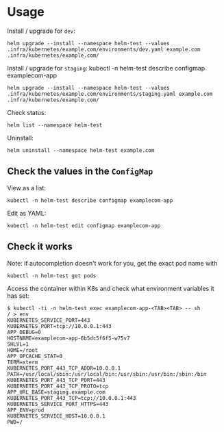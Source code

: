 # Usage

Install / upgrade for `dev`:
```shell
helm upgrade --install --namespace helm-test --values .infra/kubernetes/example.com/environments/dev.yaml example.com .infra/kubernetes/example.com/
```

Install / upgrade for `staging`:                                kubectl -n helm-test describe configmap examplecom-app
```shell
helm upgrade --install --namespace helm-test --values .infra/kubernetes/example.com/environments/staging.yaml example.com .infra/kubernetes/example.com/
```

Check status:
```shell
helm list --namespace helm-test
```

Uninstall:
```shell
helm uninstall --namespace helm-test example.com
```

## Check the values in the `ConfigMap`

View as a list:

```shell
kubectl -n helm-test describe configmap examplecom-app
```

Edit as YAML:

```shell
kubectl -n helm-test edit configmap examplecom-app
```

## Check it works

Note: if autocompletion doesn't work for you, get the exact pod name with

```shell
kubectl -n helm-test get pods
```

Access the container within K8s and check what environment variables it has set:

```shell
$ kubectl -ti -n helm-test exec examplecom-app-<TAB><TAB> -- sh
/ > env
KUBERNETES_SERVICE_PORT=443
KUBERNETES_PORT=tcp://10.0.0.1:443
APP_DEBUG=0
HOSTNAME=examplecom-app-6b5dc5f6f5-w75v7
SHLVL=1
HOME=/root
APP_OPCACHE_STAT=0
TERM=xterm
KUBERNETES_PORT_443_TCP_ADDR=10.0.0.1
PATH=/usr/local/sbin:/usr/local/bin:/usr/sbin:/usr/bin:/sbin:/bin
KUBERNETES_PORT_443_TCP_PORT=443
KUBERNETES_PORT_443_TCP_PROTO=tcp
APP_URL_BASE=staging.example.com
KUBERNETES_PORT_443_TCP=tcp://10.0.0.1:443
KUBERNETES_SERVICE_PORT_HTTPS=443
APP_ENV=prod
KUBERNETES_SERVICE_HOST=10.0.0.1
PWD=/
```
